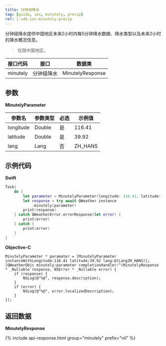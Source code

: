 ```yaml
---
title: 分钟级降水
tag: [guide, ios, minutely, precip]
ref: 1-sdk-ios-minutely-precip
---
```


分钟级降水提供中国地区未来2小时内每5分钟降水数据、降水类型以及未来2小时的降水概况信息。
> 仅限中国地区。

| 接口代码   | 接口      | 数据类                   |
| --------- | -------------- | ----------------- |
|  minutely | 分钟级降水 | MinutelyResponse |

## 参数

**MinutelyParameter**

| 参数名   | 参数类型 | 必选 | 示例值 |
| -------- | -------- | ---- | ------ |
| longitude | Double | 是 | 116.41 |
| latitude | Double | 是 | 39.92 |
| lang | Lang | 否 | ZH_HANS |

## 示例代码

**Swift**

```swift
Task{
    do {
        let parameter = MinutelyParameter(longitude: 116.41, latitude: 39.92)
        let response = try await QWeather.instance
            .minutely(parameter)
        print(response)
    } catch QWeatherError.errorResponse(let error) {
        print(error)
    } catch {
        print(error)
    }
}
```

**Objective-C**

```objc
MinutelyParameter * paramater = [MinutelyParameter instanceWithLongitude:116.41 latitude:39.92 lang:@(LangZH_HANS)];
[QWeatherObjc minutely:parameter completionHandler:^(MinutelyResponse * _Nullable response, NSError * _Nullable error) {
    if (response) {
        NSLog(@"%@", response.description);
    }
    if (error) {
        NSLog(@"%@", error.localizedDescription);
    }
}];
```

## 返回数据

**MinutelyResponse**

{% include api-response.html group="minutely" prefix="nil"  %}

